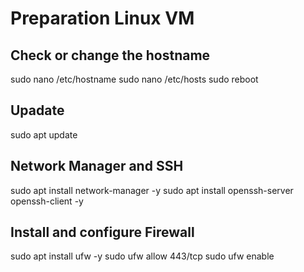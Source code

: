 
# Preparation Linux VM

## Check or change the hostname

sudo nano /etc/hostname
sudo nano /etc/hosts
sudo reboot

## Upadate

sudo apt update

## Network Manager and SSH
sudo apt install network-manager -y
sudo apt install openssh-server openssh-client -y

## Install and configure Firewall

sudo apt install ufw -y
sudo ufw allow 443/tcp
sudo ufw enable

